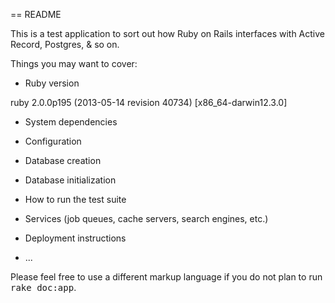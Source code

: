 == README

This is a test application to sort out how Ruby on Rails interfaces with Active Record, Postgres, & so on.

Things you may want to cover:

* Ruby version

ruby 2.0.0p195 (2013-05-14 revision 40734) [x86_64-darwin12.3.0]

* System dependencies

* Configuration

* Database creation

* Database initialization

* How to run the test suite

* Services (job queues, cache servers, search engines, etc.)

* Deployment instructions

* ...


Please feel free to use a different markup language if you do not plan to run
<tt>rake doc:app</tt>.
